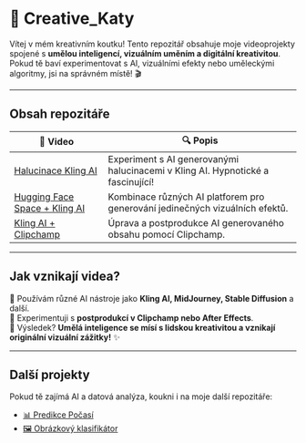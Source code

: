 # 🎨 Creative_Katy

Vítej v mém kreativním koutku! Tento repozitář obsahuje moje videoprojekty spojené s **umělou inteligencí, vizuálním uměním a digitální kreativitou**. Pokud tě baví experimentovat s AI, vizuálními efekty nebo uměleckými algoritmy, jsi na správném místě! 🎬

---

##  **Obsah repozitáře**

| 🎥 Video | 🔍 Popis |
|----------|---------|
| [Halucinace Kling AI](https://github.com/Katy-Coder-Kat/Creative_Katy/blob/main/Halucinace%20Kling%20AI.mp4?raw=true) | Experiment s AI generovanými halucinacemi v Kling AI. Hypnotické a fascinující! |
| [Hugging Face Space + Kling AI](https://github.com/Katy-Coder-Kat/Creative_Katy/blob/main/Hugging%20Face%20Space%2B%20Kling%20AI.mp4?raw=true) | Kombinace různých AI platforem pro generování jedinečných vizuálních efektů. |
| [Kling AI + Clipchamp](https://github.com/Katy-Coder-Kat/Creative_Katy/blob/main/Kling%20AI%20%2B%20Clipchamp.mp4?raw=true) | Úprava a postprodukce AI generovaného obsahu pomocí Clipchamp. |

---

##  **Jak vznikají videa?**

🔹 Používám různé AI nástroje jako **Kling AI, MidJourney, Stable Diffusion** a další.  
🔹 Experimentuji s **postprodukcí v Clipchamp nebo After Effects**.  
🔹 Výsledek? **Umělá inteligence se mísí s lidskou kreativitou a vznikají originální vizuální zážitky!** ✨  

---

##  **Další projekty**
Pokud tě zajímá AI a datová analýza, koukni i na moje další repozitáře:
- [📊 Predikce Počasí](https://github.com/Katy-Coder-Kat/Predikce-pocasi)
- [🖼️ Obrázkový klasifikátor](https://github.com/Katy-Coder-Kat/Obrazkovy_klasifikator)


